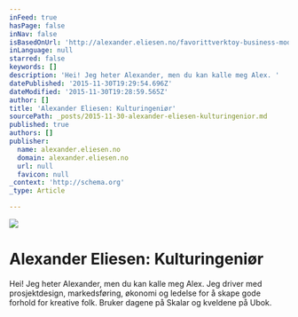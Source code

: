 ```yaml
---
inFeed: true
hasPage: false
inNav: false
isBasedOnUrl: 'http://alexander.eliesen.no/favorittverktoy-business-model-canvas/'
inLanguage: null
starred: false
keywords: []
description: 'Hei! Jeg heter Alexander, men du kan kalle meg Alex. '
datePublished: '2015-11-30T19:29:54.696Z'
dateModified: '2015-11-30T19:28:59.565Z'
author: []
title: 'Alexander Eliesen: Kulturingeniør'
sourcePath: _posts/2015-11-30-alexander-eliesen-kulturingenior.md
published: true
authors: []
publisher:
  name: alexander.eliesen.no
  domain: alexander.eliesen.no
  url: null
  favicon: null
_context: 'http://schema.org'
_type: Article

---
```

![](https://the-grid-user-content.s3-us-west-2.amazonaws.com/20ba462e-37b4-45dd-bc71-57bc4baca4a1.JPG)

# Alexander Eliesen: Kulturingeniør

Hei! Jeg heter Alexander, men du kan kalle meg Alex. Jeg driver med prosjektdesign, markedsføring, økonomi og ledelse for å skape gode forhold for kreative folk. Bruker dagene på Skalar og kveldene på Ubok.